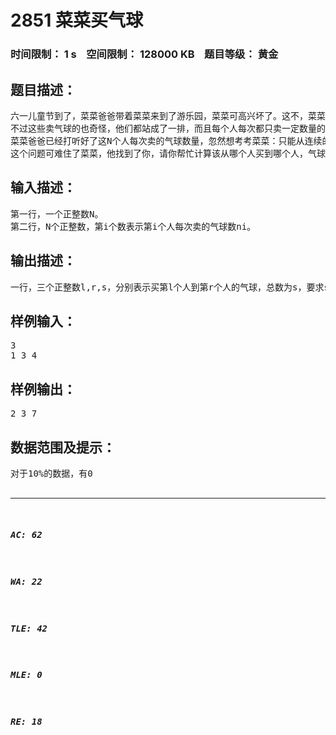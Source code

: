 # 2851 菜菜买气球   
### 时间限制： 1 s&nbsp;&nbsp;&nbsp;&nbsp;空间限制： 128000 KB&nbsp;&nbsp;&nbsp;&nbsp;题目等级： 黄金  
## 题目描述：  

<pre>
六一儿童节到了，菜菜爸爸带着菜菜来到了游乐园，菜菜可高兴坏了。这不，菜菜看到了一排卖气球的，便吵着闹着要买气球。
不过这些卖气球的也奇怪，他们都站成了一排，而且每个人每次都只卖一定数量的气球，多了不卖，少了也不卖。
菜菜爸爸已经打听好了这N个人每次卖的气球数量，忽然想考考菜菜：只能从连续的若干个人那里买气球，并且气球总数必须是质数，求最大的可行的气球总数。
这个问题可难住了菜菜，他找到了你，请你帮忙计算该从哪个人买到哪个人，气球总数是多少。
</pre>
  
  
## 输入描述：  

<pre>
第一行，一个正整数N。
第二行，N个正整数，第i个数表示第i个人每次卖的气球数ni。
</pre>
  
  
## 输出描述：  

<pre>
一行，三个正整数l,r,s，分别表示买第l个人到第r个人的气球，总数为s，要求s尽可能大。在有若干个最优解的情况下，输出l最小的一组。数据保证有解。
</pre>
  
  
## 样例输入：  

<pre>
3
1 3 4
</pre>
  
  
## 样例输出：  

<pre>
2 3 7
</pre>
  
  
## 数据范围及提示：  

<pre>
对于10%的数据，有0<N<=20。
对于100%的数据，有0<N<=2000，0<ni<=1000。
</pre>
  
  
***  

##### AC: 62  
##### WA: 22  
##### TLE: 42  
##### MLE: 0  
##### RE: 18  
